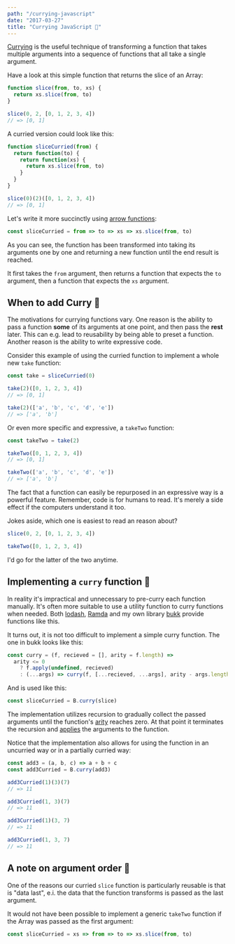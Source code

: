 ```yaml
---
path: "/currying-javascript"
date: "2017-03-27"
title: "Currying JavaScript 🍛"
---
```


[Currying](https://en.wikipedia.org/wiki/Currying) is the useful technique of transforming a function that takes multiple arguments into a sequence of functions that all take a single argument.

Have a look at this simple function that returns the slice of an Array:

```js
function slice(from, to, xs) {
  return xs.slice(from, to)
}

slice(0, 2, [0, 1, 2, 3, 4])
// => [0, 1]
```

A curried version could look like this:

```js
function sliceCurried(from) {
  return function(to) {
    return function(xs) {
      return xs.slice(from, to)
    }
  }
}

slice(0)(2)([0, 1, 2, 3, 4])
// => [0, 1]
```

Let's write it more succinctly using [arrow functions](https://developer.mozilla.org/en-US/docs/Web/JavaScript/Reference/Functions/Arrow_functions):

```js
const sliceCurried = from => to => xs => xs.slice(from, to)
```

As you can see, the function has been transformed into taking its arguments one by one and returning a new function until the end result is reached.

It first takes the `from` argument, then returns a function that expects the `to` argument, then a function that expects the `xs` argument.

## When to add Curry 🥄

The motivations for currying functions vary. One reason is the ability to pass a function **some** of its arguments at one point, and then pass the **rest** later. This can e.g. lead to reusability by being able to preset a function. Another reason is the ability to write expressive code.

Consider this example of using the curried function to implement a whole new `take` function:

```js
const take = sliceCurried(0)

take(2)([0, 1, 2, 3, 4])
// => [0, 1]

take(2)(['a', 'b', 'c', 'd', 'e'])
// => ['a', 'b']
```

Or even more specific and expressive, a `takeTwo` function:

```js
const takeTwo = take(2)

takeTwo([0, 1, 2, 3, 4])
// => [0, 1]

takeTwo(['a', 'b', 'c', 'd', 'e'])
// => ['a', 'b']
```

The fact that a function can easily be repurposed in an expressive way is a powerful feature. Remember, code is for humans to read. It's merely a side effect if the computers understand it too.

Jokes aside, which one is easiest to read an reason about?

```js
slice(0, 2, [0, 1, 2, 3, 4])

takeTwo([0, 1, 2, 3, 4])
```

I'd go for the latter of the two anytime.

## Implementing a `curry` function 🔨

In reality it's impractical and unnecessary to pre-curry each function manually. It's often more suitable to use a utility function to curry functions when needed. Both [lodash](https://github.com/lodash/lodash), [Ramda](https://github.com/ramda/ramda) and my own library [bukk](https://github.com/christianhg/bukk) provide functions like this.

It turns out, it is not too difficult to implement a simple curry function. The one in bukk looks like this:

```js
const curry = (f, recieved = [], arity = f.length) =>
  arity <= 0
    ? f.apply(undefined, recieved)
    : (...args) => curry(f, [...recieved, ...args], arity - args.length)
```

And is used like this:

```js
const sliceCurried = B.curry(slice)
```

The implementation utilizes recursion to gradually collect the passed arguments until the function's [arity](https://en.wikipedia.org/wiki/Arity) reaches zero. At that point it terminates the recursion and [applies](https://developer.mozilla.org/en-US/docs/Web/JavaScript/Reference/Global_Objects/Function/apply) the arguments to the function.

Notice that the implementation also allows for using the function in an uncurried way or in a partially curried way:

```js
const add3 = (a, b, c) => a + b + c
const add3Curried = B.curry(add3)

add3Curried(1)(3)(7)
// => 11

add3Curried(1, 3)(7)
// => 11

add3Curried(1)(3, 7)
// => 11

add3Curried(1, 3, 7)
// => 11
```

## A note on argument order 🔀

One of the reasons our curried `slice` function is particularly reusable is that is "data last", e.i. the data that the function transforms is passed as the last argument.

It would not have been possible to implement a generic `takeTwo` function if the Array was passed as the first argument:

```js
const sliceCurried = xs => from => to => xs.slice(from, to)
```
